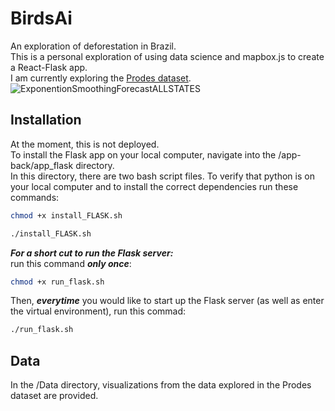 # BirdsAi
An exploration of deforestation in Brazil. </br> 
This is a personal exploration of using data science and mapbox.js to create a React-Flask app. </br>
I am currently exploring the [Prodes dataset](https://data.globalforestwatch.org/datasets/gfw::prodes-deforestation-in-amazonia/about). </br>
![ExponentionSmoothingForecastALLSTATES](https://user-images.githubusercontent.com/60686512/120893334-0aa20280-c613-11eb-9236-7fb660866744.PNG)


## Installation
At the moment, this is not deployed. <br>
To install the Flask app on your local computer, navigate into the /app-back/app_flask directory. <br>
In this directory, there are two bash script files. 
To verify that python is on your local computer and to install the correct dependencies run these commands: <br>
```bash 
chmod +x install_FLASK.sh 
```
```bash 
./install_FLASK.sh 
```

***For a short cut to run the Flask server:*** <br>
run this command ***only once***: <br>
```bash
chmod +x run_flask.sh
``` 

Then, ***everytime*** you would like to start up the Flask server (as well as enter the virtual environment), run this commad:
```bash
./run_flask.sh
```

## Data
In the /Data directory, visualizations from the data explored in the Prodes dataset are provided. 

